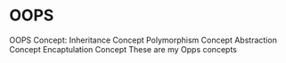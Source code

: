 # OOPS
OOPS Concept:
Inheritance Concept
Polymorphism Concept
Abstraction Concept
Encaptulation Concept
These are my Opps concepts
